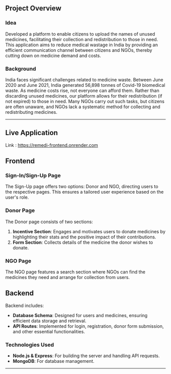 
## Project Overview

### Idea

 Developed a platform to enable citizens to upload the names of unused medicines, facilitating their collection and redistribution to those in need. This application aims to reduce medical wastage in India by providing an efficient communication channel between citizens and NGOs, thereby cutting down on medicine demand and costs.

### Background

India faces significant challenges related to medicine waste. Between June 2020 and June 2021, India generated 56,898 tonnes of Covid-19 biomedical waste. As medicine costs rise, not everyone can afford them. Rather than discarding unused medicines, our platform allows for their redistribution (if not expired) to those in need. Many NGOs carry out such tasks, but citizens are often unaware, and NGOs lack a systematic method for collecting and redistributing medicines.

---

## Live Application
Link : https://remedi-frontend.onrender.com

## Frontend

### Sign-In/Sign-Up Page

The Sign-Up page offers two options: Donor and NGO, directing users to the respective pages. This ensures a tailored user experience based on the user's role.

### Donor Page

The Donor page consists of two sections:

1. **Incentive Section**: Engages and motivates users to donate medicines by highlighting their stats and the positive impact of their contributions.
2. **Form Section**: Collects details of the medicine the donor wishes to donate.


### NGO Page

The NGO page features a search section where NGOs can find the medicines they need and arrange for collection from users. 

## Backend

Backend includes:
- **Database Schema**: Designed for users and medicines, ensuring efficient data storage and retrieval.
- **API Routes**: Implemented for login, registration, donor form submission, and other essential functionalities.

### Technologies Used

- **Node.js & Express**: For building the server and handling API requests.
- **MongoDB**: For database management.

---